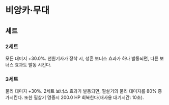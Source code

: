 # 비앙카·무대

## 세트

### 2세트

모든 대미지 +30.0%. 천원기사가 장착 시, 성흔 보너스 효과가 하나 발동되면, 다른 보너스 효과도 발동 시킨다.

### 3세트

물리 대미지 +30%. 2세트 보너스 효과가 발동되면, 필살기의 물리 대미지를 80% 증가시킨다. 또한 필살기 명중시 200.0 HP 회복한다(재사용 대기시간: 10초).
